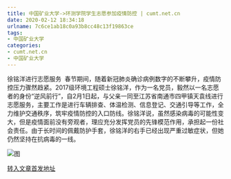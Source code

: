 ```yaml
---
title: 中国矿业大学->环测学院学生志愿参加疫情防控 | cumt.net.cn
date: 2020-02-12 18:34:18
urlname: 7c6ce1ab18c0a93b8cc48c13f19863ce
tags: 
- 中国矿业大学
categories:
- cumt.net.cn
- 中国矿业大学
---
```

徐铭洋进行志愿服务  春节期间，随着新冠肺炎确诊病例数字的不断攀升，疫情防控压力骤然趋紧。2017级环境工程硕士徐铭洋，作为一名党员，毅然以一名志愿者的身份“逆风前行”，自2月1日起，与父亲一同至江苏省南通市四甲镇天袁线进行志愿服务，主要工作是进行车辆排查、体温检测、信息登记、交通引导等工作，全力维护交通秩序，筑牢疫情防控的入口防线。徐铭洋说，虽然感染病毒的可能性变大，但是疫情面前没有旁观者，理应充分发挥党员的先锋模范作用，承担起一份社会责任。由于长时间的佩戴防护手套，徐铭洋的右手已经出现严重过敏症状，但她仍然坚持在抗病毒的一线。  

![图](http://xwzx.cumt.edu.cn/_upload/article/images/01/0b/130aa8524e0db0f23b4f5a32023b/fca4cffd-88a4-4865-a64b-2d7a5c6a9ebb.png)

[转入文章首发地址](http://xwzx.cumt.edu.cn/86/ee/c523a558830/page.htm)
